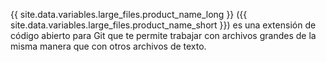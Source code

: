 {{ site.data.variables.large_files.product_name_long }} ({{ site.data.variables.large_files.product_name_short }}) es una extensión de código abierto para Git que te permite trabajar con archivos grandes de la misma manera que con otros archivos de texto.
